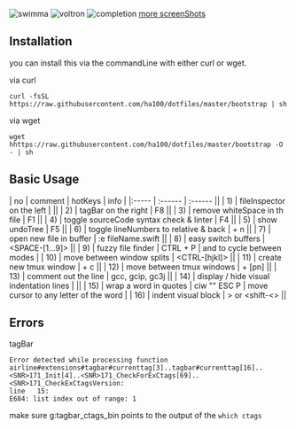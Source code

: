 ![swimma](https://user-images.githubusercontent.com/2852881/27667478-3d63409a-5c7b-11e7-8ed3-6337e007dad7.png)
![voltron](https://user-images.githubusercontent.com/2852881/30522554-4ca7e0c4-9bd2-11e7-931e-e3682dba3717.png)
![completion](https://user-images.githubusercontent.com/2852881/30525756-2886f0c8-9c0d-11e7-90fd-43dcb6cad1ee.png)
[more screenShots](https://github.com/ha100/dotfiles/issues/1)

## Installation

you can install this via the commandLine with either curl or wget.

via curl

``` shell
curl -fsSL https://raw.githubusercontent.com/ha100/dotfiles/master/bootstrap | sh
```
via wget

``` shell
wget hhttps://raw.githubusercontent.com/ha100/dotfiles/master/bootstrap -O - | sh
```

## Basic Usage

| no  | comment | hotKeys | info |
|:----- | :------ | :------ ||
|  1) | fileInspector on the left | <CTRL-n> ||
|  2) | tagBar on the right | F8 ||
|  3) | remove whiteSpace in th file | F1 ||
|  4) | toggle sourceCode syntax check & linter | F4 ||
|  5) | show undoTree | F5 ||
|  6) | toggle lineNumbers to relative & back | <SPACE-n> + n ||
|  7) | open new file in buffer | :e fileName.swift ||
|  8) | easy switch buffers | <SPACE-[1...9]> ||
|  9) | fuzzy file finder | CTRL + P | <CTRL-f> and <CTRL-b> to cycle between modes |
| 10) | move between window splits | <CTRL-[hjkl]> ||
| 11) | create new tmux window | <CTRL-b> + c ||
| 12) | move between tmux windows | <CTRL-b> + [pn] ||
| 13) | comment out the line | gcc, gcip, gc3j ||
| 14) | display / hide visual indentation lines | <SPACE-l> ||
| 15) | wrap a word in quotes | ciw "" ESC P | move cursor to any letter of the word |
| 16) | indent visual block | <shift->> or <shift-<> ||

## Errors

tagBar

``` shell
Error detected while processing function airline#extensions#tagbar#currenttag[3]..tagbar#currenttag[16]..<SNR>171_Init[4]..<SNR>171_CheckForExCtags[69]..<SNR>171_CheckExCtagsVersion:                                                        
line   15:                                                                                                                                                                                                                                    
E684: list index out of range: 1
```
make sure g:tagbar_ctags_bin points to the output of the `which ctags`


